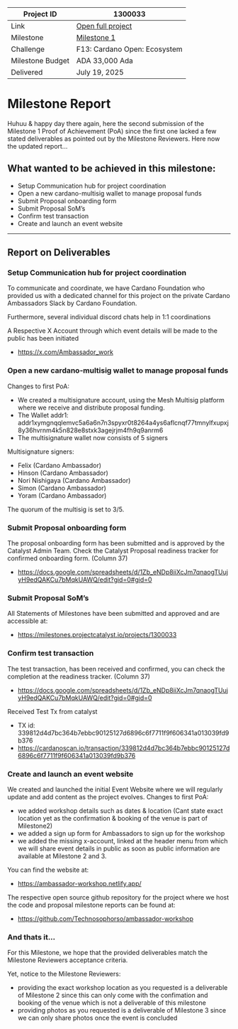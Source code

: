 |Project ID|1300033|
|-----------|-------------|
|Link|[Open full project](https://projectcatalyst.io/funds/10/f13-cardano-open-ecosystem/cardano-ambassador-workshop-europe)|
|Milestone|[Milestone 1](https://milestones.projectcatalyst.io/projects/1300033/milestones/1)
|Challenge|F13: Cardano Open: Ecosystem|
|Milestone Budget|ADA 33,000 Ada|
|Delivered|July 19, 2025|

# Milestone Report

Huhuu & happy day there again, here the second submission of the Milestone 1 Proof of Achievement (PoA) since the first one lacked a few stated deliverables as pointed out by the Milestone Reviewers. Here now the updated report...

## What wanted to be achieved in this milestone:

- Setup Communication hub for project coordination
- Open a new cardano-multisig wallet to manage proposal funds
- Submit Proposal onboarding form
- Submit Proposal SoM’s
- Confirm test transaction
- Create and launch an event website

---

## Report on Deliverables

### Setup Communication hub for project coordination
To communicate and coordinate, we have Cardano Foundation who provided us with a dedicated channel for this project on the private Cardano Ambassadors Slack by Cardano Foundation. 

Furthermore, several individual discord chats help in 1:1 coordinations 

A Respective X Account through which event details will be made to the public has been initiated
- https://x.com/Ambassador_work 

### Open a new cardano-multisig wallet to manage proposal funds
Changes to first PoA:
- We created a multisignature account, using the Mesh Multisig platform where we receive and distribute proposal funding. 
- The Wallet addr1: addr1xymgnqqlemvc5a6a6n7n3spyxr0t8264a4ys6aflcnqf77tmnylfxupxj8y36hvrnm4k5n828e8stxk3agejrjm4fh9q9anrm6
- The multisignature wallet now consists of 5 signers

Multisignature signers:
- Felix (Cardano Ambassador) 
- Hinson (Cardano Ambassador) 
- Nori Nishigaya (Cardano Ambassador) 
- Simon (Cardano Ambassador) 
- Yoram (Cardano Ambassador) 

The quorum of the multisig is set to 3/5.

### Submit Proposal onboarding form
The proposal onboarding form has been submitted and is approved by the Catalyst Admin Team.
Check the Catalyst Proposal readiness tracker for confirmed onboarding form. (Column 37)
- https://docs.google.com/spreadsheets/d/1Zb_eNDp8iiXcJm7qnaogTUujyH9edQAKCu7bMqkUAWQ/edit?gid=0#gid=0 

### Submit Proposal SoM’s
All Statements of Milestones have been submitted and approved and are accessible at:
- https://milestones.projectcatalyst.io/projects/1300033

### Confirm test transaction
The test transaction, has been received and confirmed, you can check the completion at the readiness tracker. (Column 37)
- https://docs.google.com/spreadsheets/d/1Zb_eNDp8iiXcJm7qnaogTUujyH9edQAKCu7bMqkUAWQ/edit?gid=0#gid=0 

Received Test Tx from catalyst
- TX id: 339812d4d7bc364b7ebbc90125127d6896c6f7711f9f606341a013039fd9b376
- https://cardanoscan.io/transaction/339812d4d7bc364b7ebbc90125127d6896c6f7711f9f606341a013039fd9b376
  
### Create and launch an event website
We created and launched the initial Event Website where we will regularly update and add content as the project evolves. 
Changes to first PoA:
- we added workshop details such as dates & location (Cant state exact location yet as the confirmation & booking of the venue is part of Milestone2)
- we added a sign up form for Ambassadors to sign up for the workshop
- we added the missing x-account, linked at the header menu from which we will share event details in public as soon as public information are available at Milestone 2 and 3.
 
You can find the website at: 
- https://ambassador-workshop.netlify.app/ 

The respective open source github repository for the project where we host the code and proposal milestone reports can be found at:
- https://github.com/Technosophorso/ambassador-workshop

### And thats it...
For this Milestone, we hope that the provided deliverables match the Milestone Reviewers acceptance criteria.

Yet, notice to the Milestone Reviewers:
- providing the exact workshop location as you requested is a deliverable of Milestone 2 since this can only come with the confimation and booking of the venue which is not a deliverable of this milestone
- providing photos as you requested is a deliverable of Milestone 3 since we can only share photos once the event is concluded

